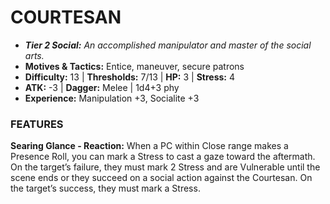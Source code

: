 # COURTESAN

- ***Tier 2 Social:*** *An accomplished manipulator and master of the social arts.*
- **Motives & Tactics:** Entice, maneuver, secure patrons
- **Difficulty:** 13 | **Thresholds:** 7/13 | **HP:** 3 | **Stress:** 4
- **ATK:** -3 | **Dagger:** Melee | 1d4+3 phy
- **Experience:** Manipulation +3, Socialite +3

### FEATURES

**Searing Glance - Reaction:** When a PC within Close range makes a Presence Roll, you can mark a Stress to cast a gaze toward the aftermath. On the target’s failure, they must mark 2 Stress and are Vulnerable until the scene ends or they succeed on a social action against the Courtesan. On the target’s success, they must mark a Stress.
